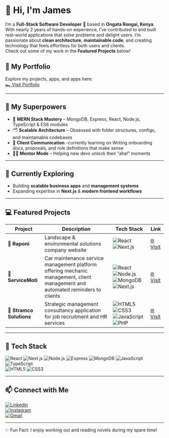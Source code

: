 # 👋 Hi, I'm James

I’m a **Full-Stack Software Developer** 🧪 based in **Ongata Rongai, Kenya**.  
With nearly 2 years of hands-on experience, I’ve contributed to and built real-world applications that solve problems and delight users. I’m passionate about **clean architecture**, **maintainable code**, and creating technology that feels effortless for both users and clients.  
Check out some of my work in the **Featured Projects** below!

## 🚀 My Portfolio

Explore my projects, apps, and apps here:  
[🏎️ Visit Portfolio](https://probable-octo-winner-9iqc.vercel.app/)

---

## 🧠 My Superpowers

- 🔧 **MERN Stack Mastery** – MongoDB, Express, React, Node.js, TypeScript & ES6 modules  
- 🗂️ **Scalable Architecture** – Obsessed with folder structures, configs, and maintainable codebases  
- 💬 **Client Communication** –currently learning on Writing onboarding docs, proposals, and role definitions that make sense  
- 🧑‍🏫 **Mentor Mode** – Helping new devs unlock their “aha!” moments  

---

## 🌱 Currently Exploring

- Building **scalable business apps** and **management systems**  
- Expanding expertise in **Next.js** & **modern frontend workflows**  

---

## 💻 Featured Projects

| Project | Description | Tech Stack | Link |
|---------|-------------|-----------|------|
| 🚀 **Raponi** | Landscape & environmental solutions company website | ![React](https://img.shields.io/badge/React-20232A?style=flat-square&logo=react&logoColor=61DAFB) ![Next.js](https://img.shields.io/badge/Next.js-000000?style=flat-square&logo=next.js&logoColor=white) | [🌐 Visit](https://raponiv2-guide.vercel.app/) |
| 🔧 **ServiceMoti** | Car maintenance service management platform offering mechanic management, client management and automated reminders to clients | ![React](https://img.shields.io/badge/React-20232A?style=flat-square&logo=react&logoColor=61DAFB) ![Node.js](https://img.shields.io/badge/Node.js-339933?style=flat-square&logo=nodedotjs&logoColor=white) ![MongoDB](https://img.shields.io/badge/MongoDB-47A248?style=flat-square&logo=mongodb&logoColor=white) ![Next.js](https://img.shields.io/badge/Next.js-000000?style=flat-square&logo=next.js&logoColor=white)| [🌐 Visit](https://servicemoti.com) |
| 🏢 **Stramco Solutions** | Strategic management consultancy application for job recruitment and HR services | ![HTML5](https://img.shields.io/badge/HTML5-E34F26?style=flat-square&logo=html5&logoColor=white) ![CSS3](https://img.shields.io/badge/CSS3-1572B6?style=flat-square&logo=css3&logoColor=white) ![JavaScript](https://img.shields.io/badge/JavaScript-F7DF1E?style=flat-square&logo=javascript&logoColor=black) ![PHP](https://img.shields.io/badge/PHP-777BB4?style=flat-square&logo=php&logoColor=white) | [🌐 Visit](https://stramco.com) |

---

## 🚀 Tech Stack

![React](https://img.shields.io/badge/React-20232A?style=for-the-badge&logo=react&logoColor=61DAFB) 
![Next.js](https://img.shields.io/badge/Next.js-000000?style=for-the-badge&logo=next.js&logoColor=white) 
![Node.js](https://img.shields.io/badge/Node.js-339933?style=for-the-badge&logo=nodedotjs&logoColor=white) 
![Express](https://img.shields.io/badge/Express-000000?style=for-the-badge) 
![MongoDB](https://img.shields.io/badge/MongoDB-47A248?style=for-the-badge&logo=mongodb&logoColor=white) 
![JavaScript](https://img.shields.io/badge/JavaScript-F7DF1E?style=for-the-badge&logo=javascript&logoColor=black) 
![TypeScript](https://img.shields.io/badge/TypeScript-3178C6?style=for-the-badge&logo=typescript&logoColor=white)  
![HTML5](https://img.shields.io/badge/HTML5-E34F26?style=for-the-badge&logo=html5&logoColor=white) 
![CSS3](https://img.shields.io/badge/CSS3-1572B6?style=for-the-badge&logo=css3&logoColor=white)


---

## 📫 Connect with Me

[![LinkedIn](https://img.shields.io/badge/LinkedIn-0077B5?style=for-the-badge&logo=linkedin&logoColor=white)](https://www.linkedin.com/in/james-ndungu-b406ab248/)  
[![Instagram](https://img.shields.io/badge/Instagram-E4405F?style=for-the-badge&logo=instagram&logoColor=white)](https://www.instagram.com/james_expo4/)  
[![Gmail](https://img.shields.io/badge/Gmail-D14836?style=for-the-badge&logo=gmail&logoColor=white)](mailto:YOUR_EMAIL_HERE)

---

✨ Fun Fact: I enjoy working out and reading novels during my spare time!

